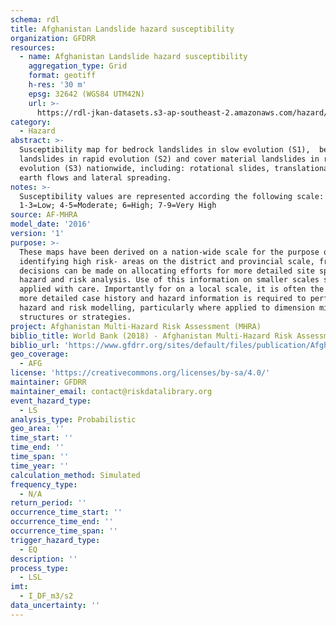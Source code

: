 ```yaml
---
schema: rdl
title: Afghanistan Landslide hazard susceptibility
organization: GFDRR
resources:
  - name: Afghanistan Landslide hazard susceptibility
    aggregation_type: Grid
    format: geotiff
    h-res: '30 m'
    epsg: 32642 (WGS84 UTM42N)
    url: >-
      https://rdl-jkan-datasets.s3-ap-southeast-2.amazonaws.com/hazard/hzd-afg-ls-eq.zip
category:
  - Hazard
abstract: >-
  Susceptibility map for bedrock landslides in slow evolution (S1),  bedrock
  landslides in rapid evolution (S2) and cover material landslides in rapid
  evolution (S3) nationwide, including: rotational slides, translational slides,
  earth flows and lateral spreading.
notes: >-
  Susceptibility values are represented according the following scale: 0=Null;
  1-3=Low; 4-5=Moderate; 6=High; 7-9=Very High
source: AF-MHRA
model_date: '2016'
version: '1'
purpose: >-
  These maps have been derived on a nation-wide scale for the purpose of
  identifying high risk- areas on the district and provincial scale, from which
  decisions can be made on allocating efforts for more detailed site specific
  hazard and risk analysis. Use of this information on smaller scales should be
  applied with care. Importantly for on a local scale, it is often the case that
  more detailed case history and hazard information is required to perform such
  hazard and risk modelling, particularly where applied to dimension mitigation
  structures or strategies.
project: Afghanistan Multi-Hazard Risk Assessment (MHRA)
biblio_title: World Bank (2018) - Afghanistan Multi-Hazard Risk Assessment
biblio_url: 'https://www.gfdrr.org/sites/default/files/publication/Afghanistan_MHRA.pdf'
geo_coverage:
  - AFG
license: 'https://creativecommons.org/licenses/by-sa/4.0/'
maintainer: GFDRR
maintainer_email: contact@riskdatalibrary.org
event_hazard_type:
  - LS
analysis_type: Probabilistic
geo_area: ''
time_start: ''
time_end: ''
time_span: ''
time_year: ''
calculation_method: Simulated
frequency_type:
  - N/A
return_period: ''
occurrence_time_start: ''
occurrence_time_end: ''
occurrence_time_span: ''
trigger_hazard_type:
  - EQ
description: ''
process_type:
  - LSL
imt:
  - I_DF_m3/s2
data_uncertainty: ''
---
```

